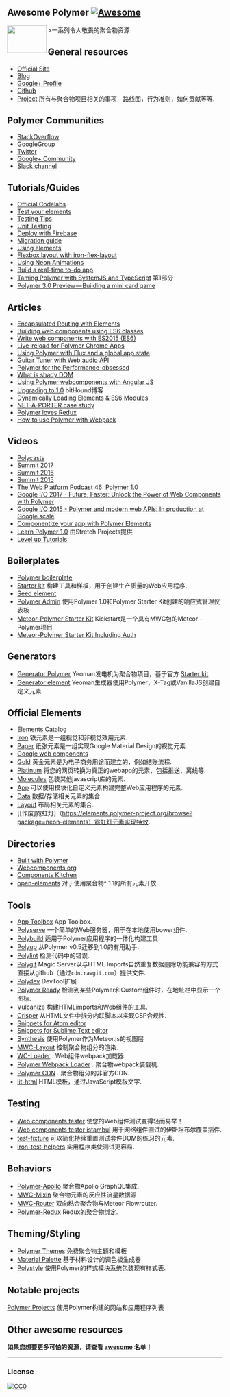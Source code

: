 ## Awesome Polymer [![Awesome](https://cdn.rawgit.com/sindresorhus/awesome/d7305f38d29fed78fa85652e3a63e154dd8e8829/media/badge.svg)](https://github.com/sindresorhus/awesome)
<a href="https://www.polymer-project.org"><img src="https://www.polymer-project.org/images/logos/p-logo.png" align="left" height="64" width="92"></a>
&gt;一系列令人敬畏的聚合物资源

## General resources
* [Official Site](https://www.polymer-project.org)
* [Blog](https://blog.polymer-project.org/)
* [Google+ Profile](https://plus.google.com/+PolymerProject/)
* [Github](https://github.com/polymer)
* [Project](https://github.com/polymer/project) 所有与聚合物项目相关的事项 - 路线图，行为准则，如何贡献等等.

## Polymer Communities
* [StackOverflow](http://stackoverflow.com/questions/tagged/polymer)
* [GoogleGroup](https://groups.google.com/forum/#!forum/polymer-dev)
* [Twitter](https://twitter.com/polymer)
* [Google+ Community](https://plus.google.com/u/1/communities/115626364525706131031)
* [Slack channel](http://polymer-slack.herokuapp.com/)

## Tutorials/Guides
* [Official Codelabs](https://codelabs.developers.google.com/polymer-summit)
* [Test your elements](https://www.polymer-project.org/2.0/docs/tools/tests)
* [Testing Tips](https://medium.com/google-developer-experts/polymer-testing-tips-f217ba94a64)
* [Unit Testing](https://medium.com/@granze/polymer-unit-testing-d6a69910dc31)
* [Deploy with Firebase](https://www.polymer-project.org/2.0/start/toolbox/deploy)
* [Migration guide](https://www.polymer-project.org/1.0/docs/migration.html)
* [Using elements](https://elements.polymer-project.org/guides/using-elements)
* [Flexbox layout with iron-flex-layout](https://elements.polymer-project.org/guides/flex-layout)
* [Using Neon Animations](https://elements.polymer-project.org/guides/using-neon-animations)
* [Build a real-time to-do app](https://scotch.io/tutorials/build-a-real-time-polymer-to-do-app)
* [Taming Polymer with SystemJS and TypeScript](http://blog.charto.net/typescript/Taming-Polymer-with-SystemJS-and-TypeScript-part-1/) 第1部分
* [Polymer 3.0 Preview — Building a mini card game](https://medium.com/@jecelynyeen/polymer-3-0-preview-building-a-mini-card-game-ce8948265fd6)

## Articles
* [Encapsulated Routing with Elements](https://www.polymer-project.org/1.0/articles/routing.html)
* [Building web components using ES6 classes](https://www.polymer-project.org/1.0/articles/es6.html)
* [Write web components with ES2015 (ES6)](http://www.revillweb.com/tutorials/web-components-with-es2015-es6/)
* [Live-reload for Polymer Chrome Apps](http://codingwithgerwin.blogspot.it/2015/07/live-reload-for-polymer-chrome-apps.html)
* [Using Polymer with Flux and a global app state](http://paulusschoutsen.nl/blog/2015/07/using-polymer-with-flux-and-a-global-app-state/)
* [Guitar Tuner with Web audio API](https://aerotwist.com/blog/guitar-tuner/)
* [Polymer for the Performance-obsessed](https://aerotwist.com/blog/polymer-for-the-performance-obsessed/)
* [What is shady DOM](https://www.polymer-project.org/1.0/articles/shadydom.html)
* [Using Polymer webcomponents with Angular JS](http://jcrowther.io/2015/05/26/using-polymer-webcomponents-with-angular-js/)
* [Upgrading to 1.0](https://www.bithound.io/blog/post/upgrading-to-polymer-10) bitHound博客
* [Dynamically Loading Elements & ES6 Modules](http://addyosmani.github.io/webcomponent-samples/polymer/modules/)
* [NET-A-PORTER case study](https://developers.google.com/web/showcase/case-study/net-a-porter)
* [Polymer loves Redux](https://medium.com/collaborne-engineering/polymer-loves-redux-f89a863394d9#.7f4z92ppy)
* [How to use Polymer with Webpack](https://medium.com/dev-channel/how-to-use-polymer-with-webpack-b41812d78b15)

## Videos
* [Polycasts](https://www.youtube.com/playlist?list=PLOU2XLYxmsII5c3Mgw6fNYCzaWrsM3sMN)
* [Summit 2017](https://www.youtube.com/watch?v=TDpiyrcOO30&list=PLNYkxOF6rcIDP0PqVaJxqNWwIgvoEPzJi)
* [Summit 2016](https://www.youtube.com/watch?v=0iM0DZjYGqg&list=PLNYkxOF6rcICc687SxHQRuo9TVNOJelSZ)
* [Summit 2015](https://www.youtube.com/playlist?list=PLNYkxOF6rcICdISJclfQhj2S8QZGjXV8J)
* [The Web Platform Podcast 46: Polymer 1.0](https://www.youtube.com/watch?v=d9tNO3n0RlM)
* [Google I/O 2017 - Future, Faster: Unlock the Power of Web Components with Polymer](https://www.youtube.com/watch?v=cuoZenpQveQ)
* [Google I/O 2015 - Polymer and modern web APIs: In production at Google scale](https://www.youtube.com/watch?v=fD2As5RmM8Q)
* [Componentize your app with Polymer Elements](https://youtu.be/7WgEuNZCCHk)
* [Learn Polymer 1.0](https://www.youtube.com/playlist?list=PLPaj_o9gjMYll0sSb47TrzQCjIo5iqQZm) 由Stretch Projects提供
* [Level up Tutorials](https://www.youtube.com/playlist?list=PLLnpHn493BHGhoGAb2PRKzv4Zw3QoatK-)

## Boilerplates
* [Polymer boilerplate](https://github.com/webcomponents/polymer-boilerplate)
* [Starter kit](https://developers.google.com/web/tools/polymer-starter-kit/) 构建工具和样板，用于创建生产质量的Web应用程序.
* [Seed element](https://github.com/polymerlabs/seed-element)
* [Polymer Admin](https://github.com/akveo/polymer-admin) 使用Polymer 1.0和Polymer Starter Kit创建的响应式管理仪表板
* [Meteor-Polymer Starter Kit](https://github.com/aruntk/kickstart-meteor-polymer) Kickstart是一个具有MWC包的Meteor  -  Polymer项目
* [Meteor-Polymer Starter Kit Including Auth](https://github.com/aruntk/kickstart-meteor-polymer-with-auth)

## Generators
* [Generator Polymer](https://github.com/yeoman/generator-polymer) Yeoman发电机为聚合物项目，基于官方 [Starter kit](https://developers.google.com/web/tools/polymer-starter-kit/).
* [Generator element](https://www.npmjs.com/package/generator-element) Yeoman生成器使用Polymer，X-Tag或VanillaJS创建自定义元素.

## Official Elements
* [Elements Catalog](https://www.webcomponents.org/collection/Polymer/elements)
 * [Iron](https://www.webcomponents.org/collection/PolymerElements/iron-elements) 铁元素是一组视觉和非视觉效用元素.
 * [Paper](https://www.webcomponents.org/collection/PolymerElements/paper-elements) 纸张元素是一组实现Google Material Design的视觉元素.
 * [Google web components](https://www.webcomponents.org/collection/GoogleWebComponents/google-web-components)
 * [Gold](https://www.webcomponents.org/collection/PolymerElements/gold-elements) 黄金元素是为电子商务用途而建立的，例如结账流程.
 * [Platinum](https://www.webcomponents.org/collection/PolymerElements/platinum-elements) 将您的网页转换为真正的webapp的元素，包括推送，离线等.
 * [Molecules](https://www.webcomponents.org/collection/PolymerElements/molecules) 包装其他javascript库的元素.
 * [App](https://www.webcomponents.org/collection/PolymerElements/app-elements) 可以使用模块化自定义元素构建完整Web应用程序的元素.
 * [Data](https://www.webcomponents.org/collection/PolymerElements/data-elements) 数据/存储相关元素的集合.
 * [Layout](https://www.webcomponents.org/collection/PolymerElements/layout-elements) 布局相关元素的集合.
 * [[作废]霓虹灯]（https://elements.polymer-project.org/browse?package=neon-elements）霓虹灯元素实现特效.

## Directories
* [Built with Polymer](http://builtwithpolymer.org/)
* [Webcomponents.org](https://webcomponents.org/)
* [Components Kitchen](http://component.kitchen/)
* [open-elements](http://open-elements.org) 对于使用聚合物^ 1.1的所有元素开放

## Tools
* [App Toolbox](https://www.polymer-project.org/2.0/toolbox/) App Toolbox.
* [Polyserve](https://github.com/polymerlabs/polyserve) 一个简单的Web服务器，用于在本地使用bower组件.
* [Polybuild](https://github.com/PolymerLabs/polybuild) 适用于Polymer应用程序的一体化构建工具.
* [Polyup](https://github.com/PolymerLabs/polyup) 从Polymer v0.5迁移到1.0的有用助手.
* [Polylint](https://github.com/PolymerLabs/polylint) 检测代码中的错误.
* [Polygit](http://polygit.org/) Magic Server以与HTML Imports自然重复数据删除功能兼容的方式直接从github（通过```cdn.rawgit.com```）提供文件.
* [Polydev](https://github.com/PolymerLabs/polydev) DevTool扩展.
* [Polymer Ready](https://chrome.google.com/webstore/detail/polymer-ready/aaifiopbmiecbpladpjaoemohhfjcbdk) 检测到某些Polymer和Custom组件时，在地址栏中显示一个图标.
* [Vulcanize](https://github.com/Polymer/vulcanize) 构建HTMLimports和Web组件的工具.
* [Crisper](https://github.com/PolymerLabs/crisper) 从HTML文件中拆分内联脚本以实现CSP合规性.
* [Snippets for Atom editor](https://atom.io/packages/polymer-snippets)
* [Snippets for Sublime Text editor](https://packagecontrol.io/packages/Polymer%20%26%20Web%20Component%20Snippets)
* [Synthesis](https://github.com/meteorwebcomponents/synthesis) 使用Polymer作为Meteor.js的视图层
* [MWC-Layout](https://github.com/meteorwebcomponents/layout) 控制聚合物组分的渲染.
* [WC-Loader](https://github.com/aruntk/wc-loader) .  Web组件webpack加载器
* [Polymer Webpack Loader](https://github.com/webpack-contrib/polymer-webpack-loader) .  聚合物webpack装载机.
* [Polymer CDN](https://github.com/download/polymer-cdn) .  聚合物组分的非官方CDN.
* [lit-html](https://github.com/Polymer/lit-html) HTML模板，通过JavaScript模板文字.

## Testing
* [Web components tester](https://github.com/Polymer/web-component-tester) 使您的Web组件测试变得轻而易举！
* [Web components tester istambul](https://github.com/thedeeno/web-component-tester-istanbul) 用于网络组件测试的伊斯坦布尔覆盖插件.
* [test-fixture](https://github.com/PolymerElements/test-fixture) 可以简化持续重置测试套件DOM的练习的元素.
* [iron-test-helpers](https://github.com/PolymerElements/iron-test-helpers) 实用程序类使测试更容易.

## Behaviors
* [Polymer-Apollo](https://github.com/aruntk/polymer-apollo) 聚合物Apollo GraphQL集成.
* [MWC-Mixin](https://github.com/meteorwebcomponents/mixin) 聚合物元素的反应性流星数据源
* [MWC-Router](https://github.com/meteorwebcomponents/router) 双向粘合聚合物与Meteor Flowrouter.
* [Polymer-Redux](https://github.com/tur-nr/polymer-redux) Redux的聚合物绑定.

## Theming/Styling
* [Polymer Themes](https://polymerthemes.com/) 免费聚合物主题和模板
* [Material Palette](https://www.materialpalette.com/) 基于材料设计的调色板生成器
* [Polystyle](https://poly-style.appspot.com/demo/) 使用Polymer的样式模块系统包装现有样式表.

## Notable projects
[Polymer Projects](https://github.com/abdonrd/PolymerProjects) 使用Polymer构建的网站和应用程序列表


## Other awesome resources
**如果您想要更多可怕的资源，请查看 [awesome](https://github.com/sindresorhus/awesome) 名单！**

---

### License

[![CC0](http://i.creativecommons.org/p/zero/1.0/88x31.png)](http://creativecommons.org/publicdomain/zero/1.0/)
